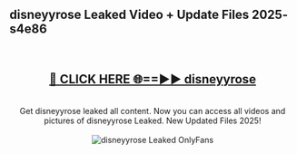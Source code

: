 <h2>disneyyrose Leaked Video + Update Files 2025- s4e86</h2>
<br>
<div align="center">
<h2><a href="https://libra.edu.pl?disneyyrose" rel="nofollow">🔴 CLICK HERE 🌐==►► disneyyrose</a></h2>
<br>
Get disneyyrose leaked all content. Now you can access all videos and pictures of disneyyrose Leaked. New Updated Files 2025!
<br>
<br>
<a href="https://libra.edu.pl?disneyyrose" rel="nofollow" data-target="animated-image.originalLink"><img src="https://i.ibb.co.com/WyWwxjT/player-gif2.gif" alt="disneyyrose Leaked OnlyFans" style="max-width: 100%; display: inline-block;" data-target="animated-image.originalImage"></a>
</div>
<br>